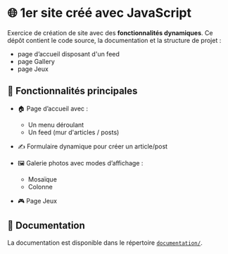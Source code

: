 # 🌐 1er site créé avec JavaScript
Exercice de création de site avec des **fonctionnalités dynamiques**.
Ce dépôt contient le code source, la documentation et la structure de projet :
* page d’accueil disposant d'un feed
* page Gallery
* page Jeux

## 🎯 Fonctionnalités principales

- 🏠 Page d’accueil avec :
  - Un menu déroulant 
  - Un feed (mur d'articles / posts)

- ✍️ Formulaire dynamique pour créer un article/post

- 🖼 Galerie photos avec modes d’affichage :
  - Mosaïque
  - Colonne

- 🎮 Page Jeux 

## 📁 Documentation

La documentation est disponible dans le répertoire [`documentation/`](./documentation).